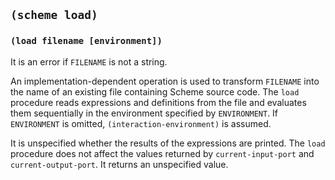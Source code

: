 
## `(scheme load)`

### `(load filename [environment])`

It is an error if `FILENAME` is not a string.

An implementation-dependent operation is used to transform `FILENAME`
into the name of an existing file containing Scheme source code. The
`load` procedure reads expressions and definitions from the file and
evaluates them sequentially in the environment specified by
`ENVIRONMENT`. If `ENVIRONMENT` is omitted,
`(interaction-environment)` is assumed.

It is unspecified whether the results of the expressions are
printed. The `load` procedure does not affect the values returned by
`current-input-port` and `current-output-port`. It returns an
unspecified value.
